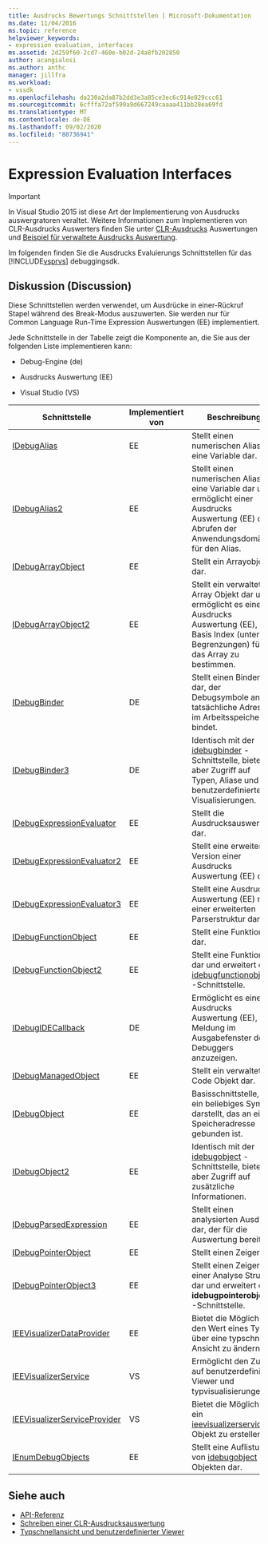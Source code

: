 ```yaml
---
title: Ausdrucks Bewertungs Schnittstellen | Microsoft-Dokumentation
ms.date: 11/04/2016
ms.topic: reference
helpviewer_keywords:
- expression evaluation, interfaces
ms.assetid: 2d259f60-2cd7-460e-b02d-24a8fb202850
author: acangialosi
ms.author: anthc
manager: jillfra
ms.workload:
- vssdk
ms.openlocfilehash: da230a2da87b2dd3e3a85ce3ec6c914e829ccc61
ms.sourcegitcommit: 6cfffa72af599a9d667249caaaa411bb28ea69fd
ms.translationtype: MT
ms.contentlocale: de-DE
ms.lasthandoff: 09/02/2020
ms.locfileid: "80736941"
---
```

# <a name="expression-evaluation-interfaces"></a>Expression Evaluation Interfaces
> [!IMPORTANT]
> In Visual Studio 2015 ist diese Art der Implementierung von Ausdrucks auswergratoren veraltet. Weitere Informationen zum Implementieren von CLR-Ausdrucks Auswerters finden Sie unter [CLR-Ausdrucks](https://github.com/Microsoft/ConcordExtensibilitySamples/wiki/CLR-Expression-Evaluators) Auswertungen und [Beispiel für verwaltete Ausdrucks Auswertung](https://github.com/Microsoft/ConcordExtensibilitySamples/wiki/Managed-Expression-Evaluator-Sample).

 Im folgenden finden Sie die Ausdrucks Evaluierungs Schnittstellen für das [!INCLUDE[vsprvs](../../../code-quality/includes/vsprvs_md.md)] debuggingsdk.

## <a name="discussion"></a>Diskussion (Discussion)
 Diese Schnittstellen werden verwendet, um Ausdrücke in einer-Rückruf Stapel während des Break-Modus auszuwerten. Sie werden nur für Common Language Run-Time Expression Auswertungen (EE) implementiert.

 Jede Schnittstelle in der Tabelle zeigt die Komponente an, die Sie aus der folgenden Liste implementieren kann:

- Debug-Engine (de)

- Ausdrucks Auswertung (EE)

- Visual Studio (VS)

|Schnittstelle|Implementiert von|Beschreibung|
|---------------|--------------------|-----------------|
|[IDebugAlias](../../../extensibility/debugger/reference/idebugalias.md)|EE|Stellt einen numerischen Alias für eine Variable dar.|
|[IDebugAlias2](../../../extensibility/debugger/reference/idebugalias2.md)|EE|Stellt einen numerischen Alias für eine Variable dar und ermöglicht einer Ausdrucks Auswertung (EE) das Abrufen der Anwendungsdomäne für den Alias.|
|[IDebugArrayObject](../../../extensibility/debugger/reference/idebugarrayobject.md)|EE|Stellt ein Arrayobjekt dar.|
|[IDebugArrayObject2](../../../extensibility/debugger/reference/idebugarrayobject2.md)|EE|Stellt ein verwaltetes Array Objekt dar und ermöglicht es einer Ausdrucks Auswertung (EE), den Basis Index (untere Begrenzungen) für das Array zu bestimmen.|
|[IDebugBinder](../../../extensibility/debugger/reference/idebugbinder.md)|DE|Stellt einen Binder dar, der Debugsymbole an tatsächliche Adressen im Arbeitsspeicher bindet.|
|[IDebugBinder3](../../../extensibility/debugger/reference/idebugbinder3.md)|DE|Identisch mit der [idebugbinder](../../../extensibility/debugger/reference/idebugbinder.md) -Schnittstelle, bietet aber Zugriff auf Typen, Aliase und benutzerdefinierte Visualisierungen.|
|[IDebugExpressionEvaluator](../../../extensibility/debugger/reference/idebugexpressionevaluator.md)|EE|Stellt die Ausdrucksauswertung dar.|
|[IDebugExpressionEvaluator2](../../../extensibility/debugger/reference/idebugexpressionevaluator2.md)|EE|Stellt eine erweiterte Version einer Ausdrucks Auswertung (EE) dar.|
|[IDebugExpressionEvaluator3](../../../extensibility/debugger/reference/idebugexpressionevaluator3.md)|EE|Stellt eine Ausdrucks Auswertung (EE) mit einer erweiterten Parserstruktur dar.|
|[IDebugFunctionObject](../../../extensibility/debugger/reference/idebugfunctionobject.md)|EE|Stellt eine Funktion dar.|
|[IDebugFunctionObject2](../../../extensibility/debugger/reference/idebugfunctionobject2.md)|EE|Stellt eine Funktion dar und erweitert die [idebugfunctionobject](../../../extensibility/debugger/reference/idebugfunctionobject.md) -Schnittstelle.|
|[IDebugIDECallback](../../../extensibility/debugger/reference/idebugidecallback.md)|DE|Ermöglicht es einer Ausdrucks Auswertung (EE), eine Meldung im Ausgabefenster des Debuggers anzuzeigen.|
|[IDebugManagedObject](../../../extensibility/debugger/reference/idebugmanagedobject.md)|EE|Stellt ein verwaltetes Code Objekt dar.|
|[IDebugObject](../../../extensibility/debugger/reference/idebugobject.md)|EE|Basisschnittstelle, die ein beliebiges Symbol darstellt, das an eine Speicheradresse gebunden ist.|
|[IDebugObject2](../../../extensibility/debugger/reference/idebugobject2.md)|EE|Identisch mit der [idebugobject](../../../extensibility/debugger/reference/idebugobject.md) -Schnittstelle, bietet aber Zugriff auf zusätzliche Informationen.|
|[IDebugParsedExpression](../../../extensibility/debugger/reference/idebugparsedexpression.md)|EE|Stellt einen analysierten Ausdruck dar, der für die Auswertung bereit ist.|
|[IDebugPointerObject](../../../extensibility/debugger/reference/idebugpointerobject.md)|EE|Stellt einen Zeiger dar.|
|[IDebugPointerObject3](../../../extensibility/debugger/reference/idebugpointerobject3.md)|EE|Stellt einen Zeiger in einer Analyse Struktur dar und erweitert die **idebugpointerobject** -Schnittstelle.|
|[IEEVisualizerDataProvider](../../../extensibility/debugger/reference/ieevisualizerdataprovider.md)|EE|Bietet die Möglichkeit, den Wert eines Typs über eine typschnell Ansicht zu ändern.|
|[IEEVisualizerService](../../../extensibility/debugger/reference/ieevisualizerservice.md)|VS|Ermöglicht den Zugriff auf benutzerdefinierte Viewer und typvisualisierungen.|
|[IEEVisualizerServiceProvider](../../../extensibility/debugger/reference/ieevisualizerserviceprovider.md)|VS|Bietet die Möglichkeit, ein [ieevisualizerservice](../../../extensibility/debugger/reference/ieevisualizerservice.md) -Objekt zu erstellen.|
|[IEnumDebugObjects](../../../extensibility/debugger/reference/ienumdebugobjects.md)|EE|Stellt eine Auflistung von [idebugobject](../../../extensibility/debugger/reference/idebugobject.md) -Objekten dar.|

## <a name="see-also"></a>Siehe auch
- [API-Referenz](../../../extensibility/debugger/reference/api-reference-visual-studio-debugging.md)
- [Schreiben einer CLR-Ausdrucksauswertung](../../../extensibility/debugger/writing-a-common-language-runtime-expression-evaluator.md)
- [Typschnellansicht und benutzerdefinierter Viewer](../../../extensibility/debugger/type-visualizer-and-custom-viewer.md)
